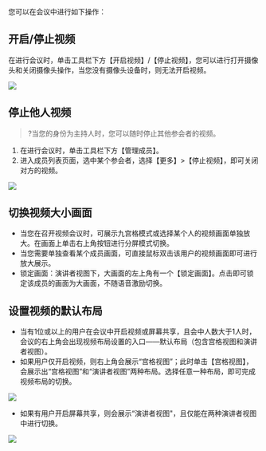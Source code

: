 您可以在会议中进行如下操作：


## 开启/停止视频

在进行会议时，单击工具栏下方【开启视频】/【停止视频】，您可以进行打开摄像头和关闭摄像头操作，当您没有摄像头设备时，则无法开启视频。

![](https://main.qcloudimg.com/raw/3a09a5f55e89ff1df9b1fd610e071165.jpg)

## 停止他人视频

>?当您的身份为主持人时，您可以随时停止其他参会者的视频。

1. 在进行会议时，单击工具栏下方【管理成员】。
2. 进入成员列表页面，选中某个参会者，选择【更多】>【停止视频】，即可关闭对方的视频。

![](https://main.qcloudimg.com/raw/720b0f86559c73367d3109c023d563c0.jpg)

## 切换视频大小画面
- 当您在召开视频会议时，可展示九宫格模式或选择某个人的视频画面单独放大。在画面上单击右上角按钮进行分屏模式切换。
- 当您需要单独查看某个成员画面，可直接鼠标双击该用户的视频画面即可进行放大展示。
- 锁定画面：演讲者视图下，大画面的左上角有一个【锁定画面】。点击即可锁定该成员的画面为大画面，不随语音激励切换。


## 设置视频的默认布局
- 当有1位或以上的用户在会议中开启视频或屏幕共享，且会中人数大于1人时，会议的右上角会出现视频布局设置的入口——默认布局（包含宫格视图和演讲者视图）。
- 如果用户仅开启视频，则右上角会展示“宫格视图”；此时单击【宫格视图】，会展示出“宫格视图”和“演讲者视图”两种布局。选择任意一种布局，即可完成视频布局的切换。

![](https://main.qcloudimg.com/raw/115a92c94503e48ad516f858389968fb.jpg)

- 如果有用户开启屏幕共享，则会展示“演讲者视图"，且仅能在两种演讲者视图中进行切换。

![](https://main.qcloudimg.com/raw/a11e0fba3e26f4a3c8e808ccb45cc38f.jpg)
